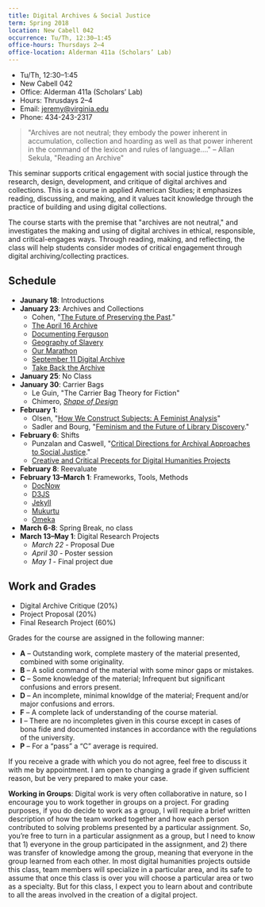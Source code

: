```yaml
---
title: Digital Archives & Social Justice
term: Spring 2018
location: New Cabell 042
occurrence: Tu/Th, 12:30–1:45
office-hours: Thursdays 2–4
office-location: Alderman 411a (Scholars’ Lab) 
---
```


- Tu/Th, 12:30–1:45
- New Cabell 042
- Office: Alderman 411a (Scholars’ Lab)
- Hours: Thrusdays 2–4
- Email: jeremy@virginia.edu
- Phone: 434-243-2317

> "Archives are not neutral; they embody the power inherent in accumulation, collection and hoarding as well as that power inherent in the command of the lexicon and rules of language...." – Allan Sekula, "Reading an Archive" 

This seminar supports critical engagement with social justice through the research, design, development, and critique of digital archives and collections. This is a course in applied American Studies; it emphasizes reading, discussing, and making, and it values tacit knowledge through the practice of building and using digital collections. 

The course starts with the premise that "archives are not neutral," and investigates the making and using of digital archives in ethical, responsible, and critical-engages ways. Through reading, making, and reflecting, the class will help students consider modes of critical engagement through digital archiving/collecting practices. 

## Schedule

- **Jaunary 18**: Introductions
- **January 23**: Archives and Collections
    - Cohen, "[The Future of Preserving the Past](https://rrchnm.org/essay/the-future-of-preserving-the-past/)."
    - [The April 16 Archive](https://www.april16archive.org/index.php)
    - [Documenting Ferguson](http://digital.wustl.edu/ferguson/)
    - [Geography of Slavery](http://www2.vcdh.virginia.edu/gos/)
    - [Our Marathon](http://marathon.neu.edu/)
    - [September 11 Digital Archive](http://911digitalarchive.org)
    - [Take Back the Archive](http://takeback.scholarslab.org)
- **January 25**: No Class
- **January 30**: Carrier Bags
    - Le Guin, "The Carrier Bag Theory for Fiction"
    - Chimero, _[Shape of Design](http://shapeofdesignbook.com/)_
- **February 1**:
    - Olsen, "[How We Construct Subjects: A Feminist Analysis](https://muse.jhu.edu/article/231609/pdf)"
    - Sadler and Bourg, "[Feminism and the Future of Library Discovery](http://journal.code4lib.org/articles/10425)."
- **February 6**: Shifts
    - Punzalan and Caswell, "[Critical Directions for Archival Approaches to Social Justice](http://www.journals.uchicago.edu/doi/pdfplus/10.1086/684145)."
    - [Creative and Critical Precepts for Digital Humanities Projects](http://criticaldh.roopikarisam.com/criticaldh/)
- **February 8**: Reevaluate
- **February 13–March 1**: Frameworks, Tools, Methods
    - [DocNow](http://docnow.io)
    - [D3JS](http://d3js.org)
    - [Jekyll](http://jekyllrb.com)
    - [Mukurtu](http://mukurtu.org/)
    - [Omeka](https://omeka.org)
- **March 6-8**: Spring Break, no class
- **March 13–May 1**: Digital Research Projects
    - *March 22* - Proposal Due
    - *April 30* - Poster session
    - *May 1* - Final project due

## Work and Grades

- Digital Archive Critique (20%)
- Project Proposal (20%)
- Final Research Project (60%)

Grades for the course are assigned in the following manner:

- **A** – Outstanding work, complete mastery of the material presented,
combined with some originality.
- **B** – A solid command of the material with some minor gaps or
mistakes.
- **C** – Some knowledge of the material; Infrequent but significant
confusions and errors present.
- **D** – An incomplete, minimal knowldge of the material; Frequent
and/or major confusions and errors.
- **F** – A complete lack of understanding of the course material.
- **I** – There are no incompletes given in this course except in cases
of bona fide and documented instances in accordance with the regulations
of the university.
- **P** – For a “pass” a “C” average is required.

If you receive a grade with which you do not agree, feel free to discuss
it with me by appointment. I am open to changing a grade if given
sufficient reason, but be very prepared to make your case.

**Working in Groups**: Digital work is very often collaborative in
nature, so I encourage you to work together in groups on a project. For
grading purposes, if you do decide to work as a group, I will require a
brief written description of how the team worked together and how each
person contributed to solving problems presented by a particular
assignment. So, you’re free to turn in a particular assignment as a
group, but I need to know that 1) everyone in the group participated in
the assignment, and 2) there was transfer of knowledge among the group,
meaning that everyone in the group learned from each other. In most
digital humanities projects outside this class, team members will
specialize in a particular area, and its safe to assume that once this
class is over you will choose a particular area or two as a specialty.
But for this class, I expect you to learn about and contribute to all
the areas involved in the creation of a digital project.


